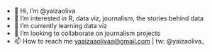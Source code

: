 - 👋 Hi, I’m @yaizaoliva
- 👀 I’m interested in R, data viz, journalism, the stories behind data
- 🌱 I’m currently learning data viz 
- 💞️ I’m looking to collaborate on journalism projects
- 📫 How to reach me yaaizaaolivaa@gmail.com | tw: @yaizaoliva_

<!---
yaizaoliva/yaizaoliva is a ✨ special ✨ repository because its `README.md` (this file) appears on your GitHub profile.
You can click the Preview link to take a look at your changes.
--->
